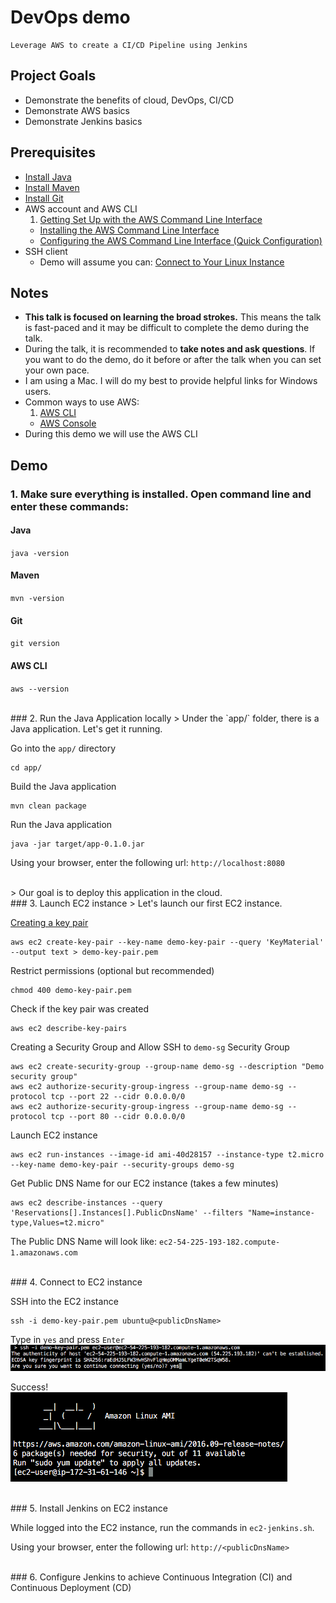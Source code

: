# DevOps demo

    Leverage AWS to create a CI/CD Pipeline using Jenkins

## Project Goals
* Demonstrate the benefits of cloud, DevOps, CI/CD
* Demonstrate AWS basics
* Demonstrate Jenkins basics

## Prerequisites
* [Install Java](https://java.com/en/download/help/index_installing.xml)
* [Install Maven](http://maven.apache.org/install.html)
* [Install Git](https://git-scm.com/book/en/v2/Getting-Started-Installing-Git)
* AWS account and AWS CLI
  1. [Getting Set Up with the AWS Command Line Interface](http://docs.aws.amazon.com/cli/latest/userguide/cli-chap-getting-set-up.html)
  + [Installing the AWS Command Line Interface](http://docs.aws.amazon.com/cli/latest/userguide/installing.html)
  + [Configuring the AWS Command Line Interface (Quick Configuration)](http://docs.aws.amazon.com/cli/latest/userguide/cli-chap-getting-started.html#cli-quick-configuration)
* SSH client
  * Demo will assume you can: [Connect to Your Linux Instance](http://docs.aws.amazon.com/AWSEC2/latest/UserGuide/AccessingInstances.html)

## Notes
* **This talk is focused on learning the broad strokes.**  This means the talk is fast-paced and it may be difficult to complete the demo during the talk.
* During the talk, it is recommended to **take notes and ask questions**.  If you want to do the demo, do it before or after the talk when you can set your own pace.
* I am using a Mac.  I will do my best to provide helpful links for Windows users.
* Common ways to use AWS:
  1. [AWS CLI](https://aws.amazon.com/cli/)
  + [AWS Console](https://console.aws.amazon.com)
* During this demo we will use the AWS CLI
  
## Demo

### 1. Make sure everything is installed.  Open command line and enter these commands:
#### Java
`java -version`
#### Maven
`mvn -version`
#### Git
`git version`
#### AWS CLI
`aws --version`

<br/>
### 2. Run the Java Application locally
> Under the `app/` folder, there is a Java application.  Let's get it running.  

Go into the `app/` directory
```
cd app/
```
Build the Java application
```
mvn clean package
```
Run the Java application
```
java -jar target/app-0.1.0.jar
```
Using your browser, enter the following url: `http://localhost:8080`

<br/>
> Our goal is to deploy this application in the cloud.

<br/>
### 3. Launch EC2 instance
> Let's launch our first EC2 instance.  

[Creating a key pair](http://docs.aws.amazon.com/cli/latest/userguide/cli-ec2-keypairs.html#creating-a-key-pair)
```
aws ec2 create-key-pair --key-name demo-key-pair --query 'KeyMaterial' --output text > demo-key-pair.pem
```
Restrict permissions (optional but recommended)
```
chmod 400 demo-key-pair.pem
```
Check if the key pair was created
```
aws ec2 describe-key-pairs
```
Creating a Security Group and Allow SSH to `demo-sg` Security Group
```
aws ec2 create-security-group --group-name demo-sg --description "Demo security group"
aws ec2 authorize-security-group-ingress --group-name demo-sg --protocol tcp --port 22 --cidr 0.0.0.0/0
aws ec2 authorize-security-group-ingress --group-name demo-sg --protocol tcp --port 80 --cidr 0.0.0.0/0
```
Launch EC2 instance
```
aws ec2 run-instances --image-id ami-40d28157 --instance-type t2.micro --key-name demo-key-pair --security-groups demo-sg
```
Get Public DNS Name for our EC2 instance (takes a few minutes)
```
aws ec2 describe-instances --query 'Reservations[].Instances[].PublicDnsName' --filters "Name=instance-type,Values=t2.micro"
```
The Public DNS Name will look like: `ec2-54-225-193-182.compute-1.amazonaws.com`

<br/>
### 4. Connect to EC2 instance

SSH into the EC2 instance
```
ssh -i demo-key-pair.pem ubuntu@<publicDnsName>
```
Type in `yes` and press `Enter`  
![AWS SSH question](pictures/aws-ssh-question.png)

Success!  
![AWS SSH success](pictures/aws-ssh-success.png)

<br/>
### 5. Install Jenkins on EC2 instance

While logged into the EC2 instance, run the commands in `ec2-jenkins.sh`.

Using your browser, enter the following url: `http://<publicDnsName>`

<br/>
### 6. Configure Jenkins to achieve Continuous Integration (CI) and Continuous Deployment (CD)

